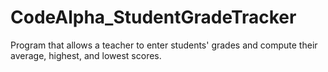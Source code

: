 # CodeAlpha_StudentGradeTracker
Program that allows a teacher to enter students' grades and compute their average, highest, and lowest scores.
